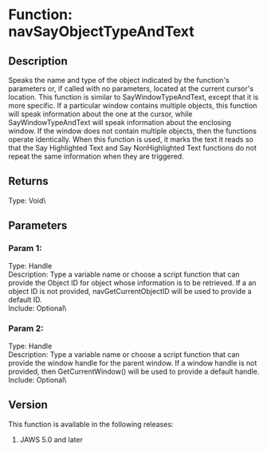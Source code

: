 # Function: navSayObjectTypeAndText

## Description

Speaks the name and type of the object indicated by the function\'s
parameters or, if called with no parameters, located at the current
cursor\'s location. This function is similar to SayWindowTypeAndText,
except that it is more specific. If a particular window contains
multiple objects, this function will speak information about the one at
the cursor, while SayWindowTypeAndText will speak information about the
enclosing window. If the window does not contain multiple objects, then
the functions operate identically. When this function is used, it marks
the text it reads so that the Say Highlighted Text and Say
NonHighlighted Text functions do not repeat the same information when
they are triggered.

## Returns

Type: Void\

## Parameters

### Param 1:

Type: Handle\
Description: Type a variable name or choose a script function that can
provide the Object ID for object whose information is to be retrieved.
If a an object ID is not provided, navGetCurrentObjectID will be used to
provide a default ID.\
Include: Optional\

### Param 2:

Type: Handle\
Description: Type a variable name or choose a script function that can
provide the window handle for the parent window. If a window handle is
not provided, then GetCurrentWindow() will be used to provide a default
handle.\
Include: Optional\

## Version

This function is available in the following releases:

1.  JAWS 5.0 and later
